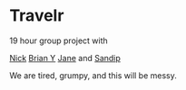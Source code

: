 Travelr
=======

19 hour group project with

[Nick](https://github.com/h55nick)
[Brian Y](https://github.com/brianyingling)
[Jane](https://github.com/janesternbach)
and [Sandip](https://github.com/strivedi183)

We are tired, grumpy, and this will be messy.